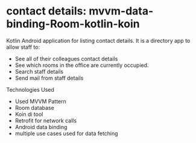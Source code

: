 # contact details: mvvm-data-binding-Room-kotlin-koin
Kotlin Android application for listing contact details.
It is a directory app to allow staff to:
- See all of their colleagues contact details
- See which rooms in the office are currently occupied.
- Search staff details
- Send mail from staff details

Technologies Used
- Used MVVM Pattern
- Room database
- Koin di tool
- Retrofit for network calls
- Android data binding
- multiple use cases used for data fetching
